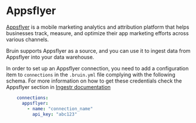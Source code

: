 # Appsflyer
[Appsflyer](https://www.appsflyer.com/) is a mobile marketing analytics and attribution platform that helps businesses track, measure, and optimize their app marketing efforts across various channels.

Bruin supports Appsflyer as a source, and you can use it to ingest data from Appsflyer into your data warehouse.

In order to set up an Appsflyer connection, you need to add a configuration item to `connections` in the `.bruin.yml` file complying with the following schema. For more information on how to get these credentials check the Appsflyer section in [Ingestr documentation](https://bruin-data.github.io/ingestr/getting-started/quickstart.html)


```yaml
    connections:
      appsflyer:
        - name: "connection_name"
          api_key: "abc123"
```